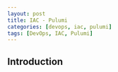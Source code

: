 ```yaml
---
layout: post
title: IAC - Pulumi
categories: [devops, iac, pulumi]
tags: [DevOps, IAC, Pulumi]
---
```


## Introduction